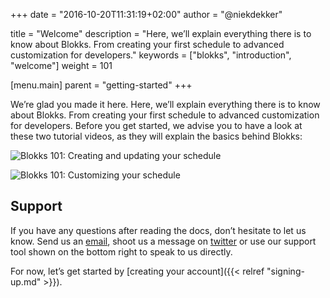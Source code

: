 +++
date            = "2016-10-20T11:31:19+02:00"
author          = "@niekdekker"

title           = "Welcome"
description     = "Here, we’ll explain everything there is to know about Blokks. From creating your first schedule to advanced customization for developers."
keywords        = ["blokks", "introduction", "welcome"]
weight          = 101

[menu.main]
parent          = "getting-started"
+++

We’re glad you made it here. Here, we’ll explain everything there is to know about Blokks. From creating your first schedule to advanced customization for developers. Before you get started, we advise you to have a look at these two tutorial videos, as they will explain the basics behind Blokks:

![Blokks 101: Creating and updating your schedule](video)

![Blokks 101: Customizing your schedule](video)

## Support
If you have any questions after reading the docs, don’t hesitate to let us know. Send us an [email](mailto:support@blokks.co), shoot us a message on [twitter](http://twitter.com/blokkshq) or use our support tool shown on the bottom right to speak to us directly.

For now, let’s get started by [creating your account]({{< relref "signing-up.md" >}}).